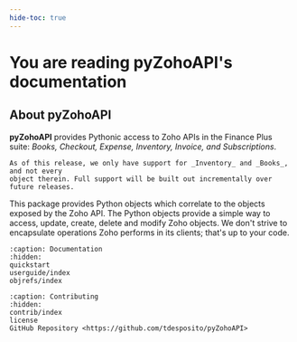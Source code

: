 ```yaml
---
hide-toc: true
---
```

You are reading pyZohoAPI's documentation
=========================================

## About pyZohoAPI

**pyZohoAPI** provides Pythonic access to Zoho APIs in the Finance Plus suite:
_Books, Checkout, Expense, Inventory, Invoice, and Subscriptions_.

```{note}
As of this release, we only have support for _Inventory_ and _Books_, and not every
object therein. Full support will be built out incrementally over future releases.
```

This package provides Python objects which correlate to the objects exposed by
the Zoho API. The Python objects provide a simple way to access, update, create,
delete and modify Zoho objects. We don't strive to encapsulate operations Zoho
performs in its clients; that's up to your code.

```{toctree}
:caption: Documentation
:hidden:
quickstart
userguide/index
objrefs/index
```

```{toctree}
:caption: Contributing
:hidden:
contrib/index
license
GitHub Repository <https://github.com/tdesposito/pyZohoAPI>
```
